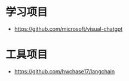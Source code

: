 



# 学习项目

* https://github.com/microsoft/visual-chatgpt

# 工具项目
* https://github.com/hwchase17/langchain